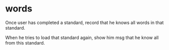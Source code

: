# words


Once user has completed a standard,
record that he knows all words in that standard.

When he tries to load that standard again, show him msg that he know all from this standard.

